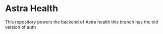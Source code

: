 # Astra Health

This repository powers the backend of Astra health
this branch has the old version of auth
